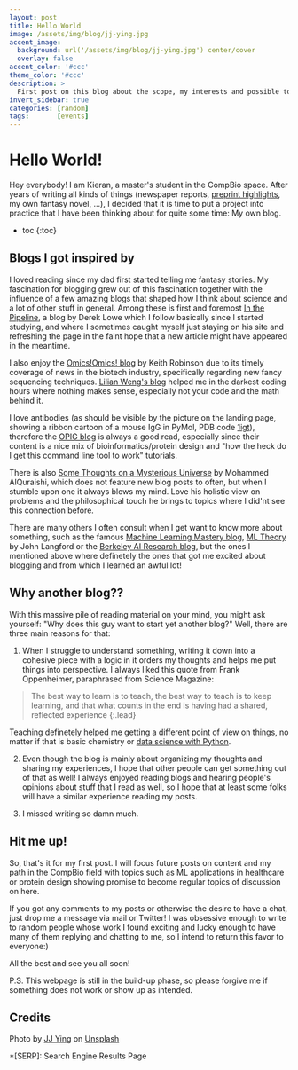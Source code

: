 ```yaml
---
layout: post
title: Hello World
image: /assets/img/blog/jj-ying.jpg
accent_image: 
  background: url('/assets/img/blog/jj-ying.jpg') center/cover
  overlay: false
accent_color: '#ccc'
theme_color: '#ccc'
description: >
  First post on this blog about the scope, my interests and possible topics
invert_sidebar: true
categories: [random]
tags:       [events]
---
```


# Hello World!

Hey everybody! I am Kieran, a master's student in the CompBio space. After years of writing all kinds of things (newspaper reports, [preprint highlights](https://prelights.biologists.com/highlights/state-of-the-art-estimation-of-protein-model-accuracy-using-alphafold/), my own fantasy novel, ...), I decided that it is time to put a project into practice that I have been thinking about for quite some time: My own blog.

* toc
{:toc}


## Blogs I got inspired by
I loved reading since my dad first started telling me fantasy stories. My fascination for blogging grew out of this fascination together with the influence of a few amazing blogs that shaped how I think about science and a lot of other stuff in general. Among these is first and foremost [In the Pipeline](https://www.science.org/blogs/pipeline), a blog by Derek Lowe which I follow basically since I started studying, and where I sometimes caught myself just staying on his site and refreshing the page in the faint hope that a new article might have appeared in the meantime.

I also enjoy the [Omics!Omics! blog](http://omicsomics.blogspot.com/) by Keith Robinson due to its timely coverage of news in the biotech industry, specifically regarding new fancy sequencing techniques. [Lilian Weng's blog](https://lilianweng.github.io/) helped me in the darkest coding hours where nothing makes sense, especially not your code and the math behind it. 

I love antibodies (as should be visible by the picture on the landing page, showing a ribbon cartoon of a mouse IgG in PyMol, PDB code [1igt](https://www.rcsb.org/structure/1igt)), therefore the [OPIG blog](https://www.blopig.com/blog/) is always a good read, especially since their content is a nice mix of bioinformatics/protein design and "how the heck do I get this command line tool to work" tutorials.

There is also [Some Thoughts on a Mysterious Universe](https://moalquraishi.wordpress.com/) by Mohammed AlQuraishi, which does not feature new blog posts to often, but when I stumble upon one it always blows my mind. Love his holistic view on problems and the philosophical touch he brings to topics where I did'nt see this connection before.

There are many others I often consult when I get want to know more about something, such as the famous [Machine Learning Mastery blog](https://machinelearningmastery.com/about/), [ML Theory](https://hunch.net/) by John Langford or the [Berkeley AI Research blog](https://bair.berkeley.edu/blog/), but the ones I mentioned above where definetely the ones that got me excited about blogging and from which I learned an awful lot!


## Why another blog??
With this massive pile of reading material on your mind, you might ask yourself: "Why does this guy want to start yet another blog?" Well, there are three main reasons for that:

1) When I struggle to understand something, writing it down into a cohesive piece with a logic in it orders my thoughts and helps me put things into perspective. I always liked this quote from Frank Oppenheimer, paraphrased from Science Magazine:

> The best way to learn is to teach, the best way to teach is to keep learning, and that what counts in the end is having had a shared, reflected experience
{:.lead}

Teaching definetely helped me getting a different point of view on things, no matter if that is basic chemistry or [data science with Python](https://github.com/kierandidi/Python_for_Biochemists).

2) Even though the blog is mainly about organizing my thoughts and sharing my experiences, I hope that other people can get something out of that as well! I always enjoyed reading blogs and hearing people's opinions about stuff that I read as well, so I hope that at least some folks will have a similar experience reading my posts.

3) I missed writing so damn much.

## Hit me up!
So, that's it for my first post. I will focus future posts on content and my path in the CompBio field with topics such as ML applications in healthcare or protein design showing promise to become regular topics of discussion on here. 

If you got any comments to my posts or otherwise the desire to have a chat, just drop me a message via mail or Twitter! I was obsessive enough to write to random people whose work I found exciting and lucky enough to have many of them replying and chatting to me, so I intend to return this favor to everyone:) 

All the best and see you all soon!

P.S. This webpage is still in the build-up phase, so please forgive me if something does not work or show up as intended.


## Credits

<span>Photo by <a href="https://unsplash.com/@jjying?utm_source=unsplash&amp;utm_medium=referral&amp;utm_content=creditCopyText">JJ Ying</a> on <a href="https://unsplash.com/?utm_source=unsplash&amp;utm_medium=referral&amp;utm_content=creditCopyText">Unsplash</a></span>

*[SERP]: Search Engine Results Page
